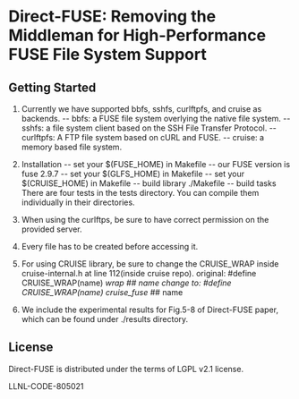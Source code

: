 # Direct-FUSE: Removing the Middleman for High-Performance FUSE File System Support

## Getting Started

1. Currently we have supported bbfs, sshfs, curlftpfs, and cruise as backends. 
	-- bbfs: a FUSE file system overlying the native file system.
	-- sshfs: a file system client based on the SSH File Transfer Protocol.
	-- curlftpfs: A FTP file system based on cURL and FUSE.
	-- cruise: a memory based file system.

2. Installation
  -- set your $(FUSE_HOME) in Makefile
    -- our FUSE version is fuse 2.9.7
  -- set your $(GLFS_HOME) in Makefile
  -- set your $(CRUISE_HOME) in Makefile
  -- build library 
    ./Makefile 
  -- build tasks 
   There are four tests in the tests directory. 
   You can compile them individually in their directories.

3. When using the curlftps, be sure to have correct permission on the provided server. 

4. Every file has to be created before accessing it. 

5. For using CRUISE library, be sure to change the CRUISE_WRAP inside cruise-internal.h at line 112(inside cruise repo).
    original: #define CRUISE_WRAP(name) __wrap_ ## name
    change to: #define CRUISE_WRAP(name) cruise_fuse_ ## name  

6. We include the experimental results for Fig.5-8 of Direct-FUSE paper, 
     which can be found under ./results directory.
        

## License
Direct-FUSE is distributed under the terms of LGPL v2.1 license.

LLNL-CODE-805021
